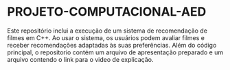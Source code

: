 # PROJETO-COMPUTACIONAL-AED

Este repositório inclui a execução de um sistema de recomendação de filmes em C++.
Ao usar o sistema, os usuários podem avaliar filmes e receber recomendações adaptadas às suas preferências.
Além do código principal, o repositorio contém um arquivo de apresentação preparado e um arquivo contendo o link para o video de explicação.
